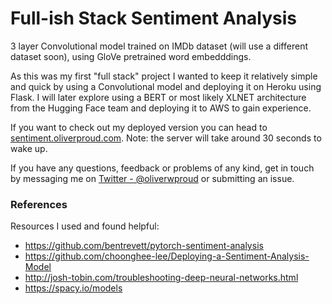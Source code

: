 # Full-ish Stack Sentiment Analysis

3 layer Convolutional model trained on IMDb dataset (will use a different dataset soon), using GloVe pretrained word embedddings.

As this was my first "full stack" project I wanted to keep it relatively simple and quick by using a Convolutional model and deploying it on Heroku using Flask. I will later explore using a BERT or most likely XLNET architecture from the Hugging Face team and deploying it to AWS to gain experience.

If you want to check out my deployed version you can head to [sentiment.oliverproud.com](http://sentiment.oliverproud.com). Note: the server will take around 30 seconds to wake up. 

If you have any questions, feedback or problems of any kind, get in touch by messaging me on [Twitter - @oliverwproud](https://twitter.com/oliverwproud) or submitting an issue.

### References

Resources I used and found helpful: 

- <https://github.com/bentrevett/pytorch-sentiment-analysis>
- <https://github.com/choonghee-lee/Deploying-a-Sentiment-Analysis-Model>
- <http://josh-tobin.com/troubleshooting-deep-neural-networks.html>
- <https://spacy.io/models>
